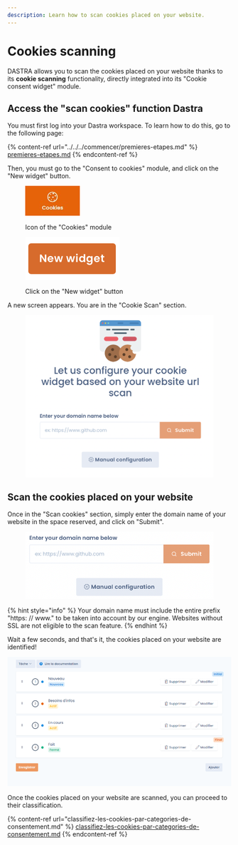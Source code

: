```yaml
---
description: Learn how to scan cookies placed on your website.
---
```


# Cookies scanning

DASTRA allows you to scan the cookies placed on your website thanks to its **cookie scanning** functionality, directly integrated into its "Cookie consent widget" module.

## Access the "scan cookies" function Dastra

You must first log into your Dastra workspace. To learn how to do this, go to the following page:

{% content-ref url="../../../commencer/premieres-etapes.md" %}
[premieres-etapes.md](../../../commencer/premieres-etapes.md)
{% endcontent-ref %}

Then, you must go to the "Consent to cookies" module, and click on the "New widget" button.

<figure><img src="../../../.gitbook/assets/image (1) (1) (1).png" alt=""><figcaption><p>Icon of the "Cookies" module</p></figcaption></figure>

<figure><img src="../../../.gitbook/assets/Capture d’écran 2023-02-20 à 17.41.03.png" alt=""><figcaption><p>Click on the "New widget" button</p></figcaption></figure>

A new screen appears. You are in the "Cookie Scan" section.

<figure><img src="../../../.gitbook/assets/Capture d’écran 2023-02-20 à 17.42.29.png" alt=""><figcaption></figcaption></figure>

## Scan the cookies placed on your website

Once in the "Scan cookies" section, simply enter the domain name of your website in the space reserved, and click on "Submit".

<figure><img src="../../../.gitbook/assets/Capture d’écran 2023-02-20 à 17.43.30.png" alt=""><figcaption></figcaption></figure>

{% hint style="info" %}
Your domain name must include the entire prefix "https: // www." to be taken into account by our engine. Websites without SSL are not eligible to the scan feature.
{% endhint %}

Wait a few seconds, and that's it, the cookies placed on your website are identified!

![Scanning is in progress](<../../../.gitbook/assets/image (9).png>)

Once the cookies placed on your website are scanned, you can proceed to their classification.

{% content-ref url="classifiez-les-cookies-par-categories-de-consentement.md" %}
[classifiez-les-cookies-par-categories-de-consentement.md](classifiez-les-cookies-par-categories-de-consentement.md)
{% endcontent-ref %}
